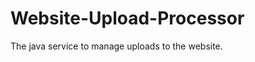 Website-Upload-Processor
========================

The java service to manage uploads to the website.
